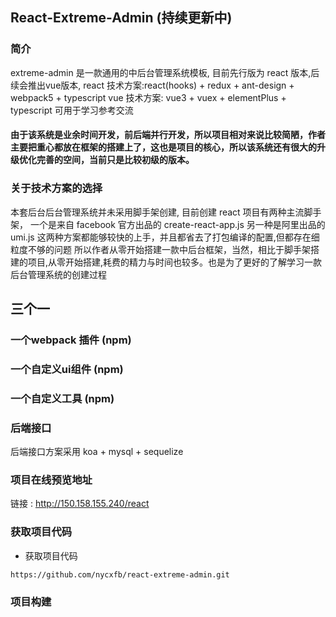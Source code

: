 ## React-Extreme-Admin (持续更新中)

### 简介
<P>
extreme-admin 是一款通用的中后台管理系统模板,
目前先行版为 react 版本,后续会推出vue版本,
react 技术方案:react(hooks) + redux + ant-design + webpack5 + typescript 
vue 技术方案: vue3 + vuex + elementPlus + typescript
可用于学习参考交流
</P>

#### 由于该系统是业余时间开发，前后端并行开发，所以项目相对来说比较简陋，作者主要把重心都放在框架的搭建上了，这也是项目的核心，所以该系统还有很大的升级优化完善的空间，当前只是比较初级的版本。

### 关于技术方案的选择
<p>
本套后台后台管理系统并未采用脚手架创建,
目前创建 react 项目有两种主流脚手架，
一个是来自 facebook 官方出品的 create-react-app.js
另一种是阿里出品的 umi.js
这两种方案都能够较快的上手，并且都省去了打包编译的配置,但都存在细粒度不够的问题
所以作者从零开始搭建一款中后台框架，当然，相比于脚手架搭建的项目,从零开始搭建,耗费的精力与时间也较多。也是为了更好的了解学习一款后台管理系统的创建过程
</p>

## 三个一
### 一个webpack 插件 (npm)

### 一个自定义ui组件 (npm)

### 一个自定义工具 (npm)

### 后端接口

后端接口方案采用 koa + mysql + sequelize 



### 项目在线预览地址
链接 : http://150.158.155.240/react

### 获取项目代码

- 获取项目代码
```bash
https://github.com/nycxfb/react-extreme-admin.git
```

### 项目构建













